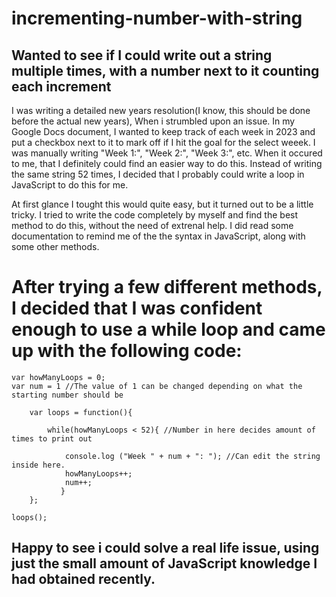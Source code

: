 # incrementing-number-with-string
Wanted to see if I could write out a string multiple times, with a number next to it counting each increment
---------------------

I was writing a detailed new years resolution(I know, this should be done before the actual new years), When i strumbled upon an issue. In my Google Docs document, I wanted to keep track of each week in 2023 and put a checkbox next to it to mark off if I hit the goal for the select weeek. I was manually writing "Week 1:", "Week 2:",
"Week 3:", etc. When it occured to me, that I definitely could find an easier way to do this. Instead of writing the same string 52 times, I decided that I probably could write a loop in JavaScript to do this for me.

At first glance I tought this would quite easy, but it turned out to be a little tricky. I tried to write the code completely by myself and find the best method to do this, without the need of extrenal help. I did read some documentation to remind me of the the syntax in JavaScript, along with some other methods.
# After trying a few different methods, I decided that I was confident enough to use a while loop and came up with the following code:

    var howManyLoops = 0;
    var num = 1 //The value of 1 can be changed depending on what the starting number should be

        var loops = function(){

            while(howManyLoops < 52){ //Number in here decides amount of times to print out
    
                console.log ("Week " + num + ": "); //Can edit the string inside here. 
                howManyLoops++;
                num++;
               }
        };
    
    loops();

## Happy to see i could solve a real life issue, using just the small amount of JavaScript knowledge I had obtained recently.
